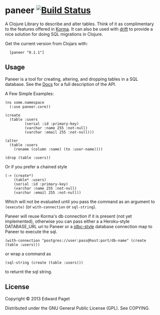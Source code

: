 # paneer [![Build Status](https://travis-ci.org/edpaget/paneer.png?branch=master)](https://travis-ci.org/edpaget/paneer)

A Clojure Library to describe and alter tables. Think of it as complimentary to the features offered in [Korma](https://github.com/korma/Korma). It can also be used with [drift](https://github.com/macourtney/drift) to provide a nice solution for doing SQL migrations in Clojure.  

Get the current version from Clojars with:

      [paneer "0.1.1"]

## Usage

Paneer is a tool for creating, altering, and dropping tables in a SQL database. See the [Docs](https://edpaget.github.io/paneer/) for a full description of the API.  

A Few Simple Examples:

    (ns some.namespace
      (:use paneer.core))

    (create 
      (table :users
             (serial :id :primary-key)
             (varchar :name 255 :not-null)
             (varchar :email 255 :not-null)))

    (alter
      (table :users
        (rename (column :name) (to :user-name))))

    (drop (table :users))

Or if you prefer a chained style

    (-> (create*)
        (table* :users)
        (serial :id :primary-key)
        (varchar :name 255 :not-null)
        (varchar :email 255 :not-null))

Which will not be evaluated until you pass the command as an argument to `(execute)` (or `with-connection` or `sql-string`). 

Paneer will reuse Korma's db connection if it is present (not yet implemented), otherwise you can pass either a a Heroku-style DATABASE_URL uri to Paneer or a [jdbc-style](https://github.com/clojure/java.jdbc) database connection map to Paneer to execute the sql. 

    (with-connection "postgres://user:pass@host:port/db-name" (create (table :users)))

or wrap a command as 
  
    (sql-string (create (table :users))) 

to returnt the sql string. 

## License

Copyright © 2013 Edward Paget 

Distributed under the GNU General Public License (GPL). See COPYING.
